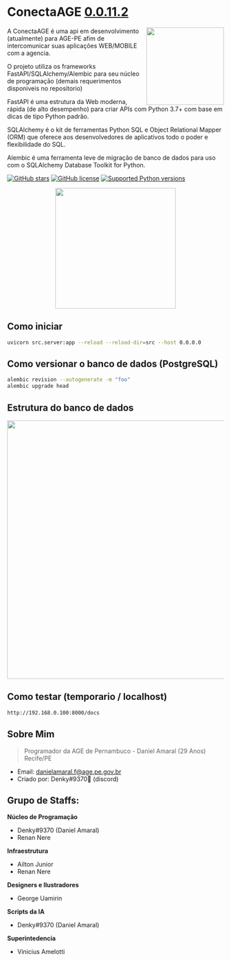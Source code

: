 # ConectaAGE [0.0.11.2](http://192.168.0.100:8000/docs)

<img align="right" height="180" src="https://i.imgur.com/buvNhRO.png"/>

A ConectaAGE é uma api em desenvolvimento (atualmente) para AGE-PE afim de intercomunicar suas aplicações WEB/MOBILE com a agencia.

O projeto utiliza os frameworks FastAPI/SQLAlchemy/Alembic para seu núcleo de programação (demais requerimentos disponiveis no repositorio)

FastAPI é uma estrutura da Web moderna, rápida (de alto desempenho) para criar APIs com Python 3.7+ com base em dicas de tipo Python padrão.

SQLAlchemy é o kit de ferramentas Python SQL e Object Relational Mapper (ORM) que oferece aos desenvolvedores de aplicativos todo o poder e flexibilidade do SQL.

Alembic é uma ferramenta leve de migração de banco de dados para uso com o SQLAlchemy Database Toolkit for Python.

[![GitHub stars](https://img.shields.io/github/stars/D3NKYT0/age.svg?style=social&label=Stars&style=flat)](https://github.com/D3NKYT0/age/stargazers)
[![GitHub license](https://img.shields.io/github/license/D3NKYT0/age.svg)](https://github.com/D3NKYT0/age/blob/master/LICENSE)
[![Supported Python versions](https://img.shields.io/pypi/pyversions/fastapi.svg)](#Installation)
<p align="center">
<img height="280" src="https://i.imgur.com/jv0Bmy3.png">
</p>


## Como iniciar

```bash
uvicorn src.server:app --reload --reload-dir=src --host 0.0.0.0
```


## Como versionar o banco de dados (PostgreSQL)

```bash
alembic revision --autogenerate -m "foo"
alembic upgrade head
```

## Estrutura do banco de dados

<img height="600" src="https://i.imgur.com/he4JtDN.png">

## Como testar (temporario / localhost)

```bash
http://192.168.0.100:8000/docs
```


## Sobre Mim
>Programador da AGE de Pernambuco - Daniel Amaral (29 Anos) Recife/PE
- Email: danielamaral.f@age.pe.gov.br
- Criado por: Denky#9370🤴 (discord)


## Grupo de Staffs:

**Núcleo de Programação**

- Denky#9370 (Daniel Amaral)
- Renan Nere

**Infraestrutura**

- Ailton Junior
- Renan Nere 

**Designers e Ilustradores**

- George Uamirin

**Scripts da IA**

- Denky#9370 (Daniel Amaral)
 
 **Superintedencia**

 - Vinicius Amelotti
 